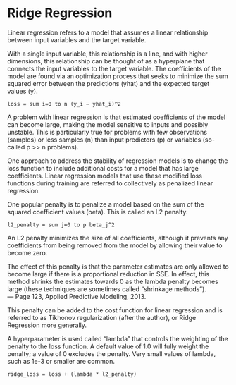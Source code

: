 # Ridge Regression

Linear regression refers to a model that assumes a linear relationship between input variables and the target variable.

With a single input variable, this relationship is a line, and with higher dimensions, this relationship can be thought of as a hyperplane that connects the input variables to the target variable. The coefficients of the model are found via an optimization process that seeks to minimize the sum squared error between the predictions (yhat) and the expected target values (y).

`loss = sum i=0 to n (y_i – yhat_i)^2`

A problem with linear regression is that estimated coefficients of the model can become large, making the model sensitive to inputs and possibly unstable. This is particularly true for problems with few observations (samples) or less samples (n) than input predictors (p) or variables (so-called p >> n problems).

One approach to address the stability of regression models is to change the loss function to include additional costs for a model that has large coefficients. Linear regression models that use these modified loss functions during training are referred to collectively as penalized linear regression.

One popular penalty is to penalize a model based on the sum of the squared coefficient values (beta). This is called an L2 penalty.

`l2_penalty = sum j=0 to p beta_j^2`

An L2 penalty minimizes the size of all coefficients, although it prevents any coefficients from being removed from the model by allowing their value to become zero.

The effect of this penalty is that the parameter estimates are only allowed to become large if there is a proportional reduction in SSE. In effect, this method shrinks the estimates towards 0 as the lambda penalty becomes large (these techniques are sometimes called “shrinkage methods”).<br>
                                                                                                            — Page 123, Applied Predictive Modeling, 2013.

This penalty can be added to the cost function for linear regression and is referred to as Tikhonov regularization (after the author), or Ridge Regression more generally.

A hyperparameter is used called “lambda” that controls the weighting of the penalty to the loss function. A default value of 1.0 will fully weight the penalty; a value of 0 excludes the penalty. Very small values of lambda, such as 1e-3 or smaller are common.

`ridge_loss = loss + (lambda * l2_penalty)`
